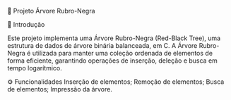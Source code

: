 🌳 Projeto Árvore Rubro-Negra


📖 Introdução

Este projeto implementa uma Árvore Rubro-Negra (Red-Black Tree), uma estrutura de dados de árvore binária balanceada, 
em C. A Árvore Rubro-Negra é utilizada para manter uma coleção ordenada de elementos de forma eficiente, garantindo 
operações de inserção, deleção e busca em tempo logarítmico.

⚙️ Funcionalidades
Inserção de elementos;
Remoção de elementos;
Busca de elementos;
Impressão da árvore.
